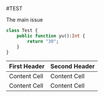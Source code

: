 #TEST

The main issue

```haxe
class Test {
	public function yu():Int {
		return "30";
	}
}
```


First Header  | Second Header
------------- | -------------
Content Cell  | Content Cell
Content Cell  | Content Cell

